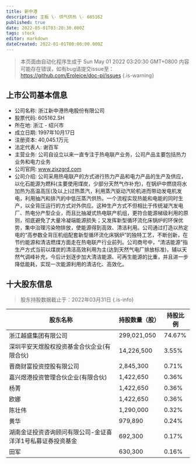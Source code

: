 ```yaml
---
title: 新中港
description: 主板 \- 供气供热 \- 605162
published: true
date: 2022-05-01T03:20:30.000Z
tags: stock
editor: markdown
dateCreated: 2022-01-01T00:00:00.000Z
---
```


> 本页面由自动化程序生成于 Sun May 01 2022 03:20:30 GMT+0800
> 内容可能存在错误，如有bug请提交issue至：https://github.com/Eroleice/doc-pi/issues
{.is-warning}

## 上市公司基本信息
- 公司名称: 浙江新中港热电股份有限公司
- 股票代码: 605162.SH
- 所在地: 浙江 - 绍兴市
- 成立日期: 1997年10月17日
- 注册资本: 40,045.1万元
- 法定代表人: 谢百军
- 主营业务: 公司自设立以来一直专注于热电联产业务，公司产品主要包括热力业务和电力业务
- 公司官网: www.zjxzgrd.com
- 公司介绍: 公司采用热电联产的方式进行热力产品和电力产品的生产及供应，以化石能源为燃料(主要使用煤炭，少部分天然气作补充)，在锅炉中燃烧将水加热为高温高压(及以上)过热蒸汽，利用蒸汽驱动汽轮机进而带动发电机发电，利用抽汽和排汽的中低压蒸汽供热，一个流程实现热能和电能的同时生产，以全背压运行的方式对外供应。这种生产方式不但相比于传统凝汽发电厂、热电分产型企业，而且比抽凝式热电联产机组，更符合能源梯级利用的原则，彻底避免了大量冷凝端能源损失；又发挥新型循环流化床锅炉的环保优势，集中治理污染物排放，使能源得到高效、清洁利用。公司通过打造以热定电的“高参数全背压机组配套新型循环流化床锅炉”的独特工艺，不断创新，在节约能源和清洁燃煤方面走在热电联产行业前列。公司商号中，“清洁能源”指生产方式当前以煤炭的清洁高效利用为主(达到天然气电厂排放标准)，辅以天然气调峰补充，今后计划逐步加大清洁能源、可再生能源的比重，并且进一步降低能耗，实现一次能源利用的清洁化、高效化。


## 十大股东信息
> 股东持股数据截止于：2022年03月31日
{.is-info}

| 股东名称 | 持股数量（股） | 持股比例 |
| --- | --- | --- |
| 浙江越盛集团有限公司 | 299,021,050 | 74.67% |
| 深圳平安天煜股权投资基金合伙企业(有限合伙) | 14,226,500 | 3.55% |
| 晋商财富投资控股有限公司 | 2,845,300 | 0.71% |
| 嘉兴煜港投资管理合伙企业(有限合伙) | 1,422,650 | 0.36% |
| 杨菁 | 1,422,650 | 0.36% |
| 欧娜 | 1,422,650 | 0.36% |
| 陈壮伟 | 1,290,000 | 0.32% |
| 黄华 | 979,890 | 0.24% |
| 湖南金证投资咨询顾问有限公司-金证喜洋洋1号私募证券投资基金 | 692,300 | 0.17% |
| 田军 | 630,300 | 0.16% |




